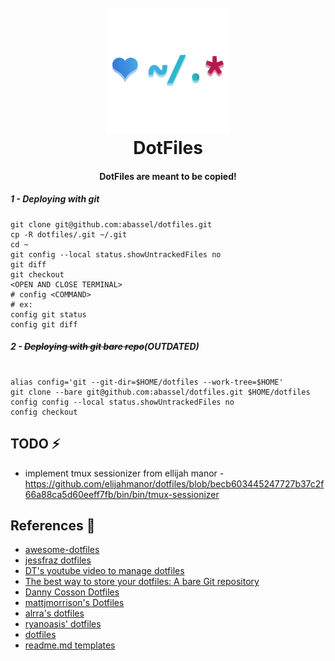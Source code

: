 <h1 align="center">
  <br>
  <a href="https://www.abassel.com" width="200"><img src="/.config/dotfiles.svg" alt="" width="200"></a>
  <br>
  DotFiles
  <br>
</h1>

<h4 align="center"> DotFiles are meant to be copied!</h4>

##### 1 - Deploying with git

```
git clone git@github.com:abassel/dotfiles.git
cp -R dotfiles/.git ~/.git
cd ~
git config --local status.showUntrackedFiles no
git diff
git checkout
<OPEN AND CLOSE TERMINAL>
# config <COMMAND>
# ex:
config git status
config git diff
```


##### 2 - ~~Deploying with git bare repo~~(OUTDATED)
```

alias config='git --git-dir=$HOME/dotfiles --work-tree=$HOME'
git clone --bare git@github.com:abassel/dotfiles.git $HOME/dotfiles
config config --local status.showUntrackedFiles no
config checkout

```

## TODO :zap:
- implement tmux sessionizer from ellijah manor - https://github.com/elijahmanor/dotfiles/blob/becb603445247727b37c2f66a88ca5d60eeff7fb/bin/bin/tmux-sessionizer

## References :notebook:
- [awesome-dotfiles](https://github.com/webpro/awesome-dotfiles)
- [jessfraz dotfiles](https://github.com/jessfraz/dotfiles)
- [DT's youtube video to manage dotfiles](https://www.youtube.com/watch?v=tBoLDpTWVOM)
- [The best way to store your dotfiles: A bare Git repository](https://www.atlassian.com/git/tutorials/dotfiles)
- [Danny Cosson Dotfiles](https://github.com/dcosson/dotfiles)
- [mattjmorrison's Dotfiles](https://github.com/mattjmorrison/dotfiles)
- [alrra's dotfiles](https://github.com/alrra/dotfiles)
- [ryanoasis' dotfiles](https://github.com/ryanoasis/dotfiles)
- [dotfiles](https://dotfiles.github.io)
- [readme.md templates](https://www.readme-templates.com/)